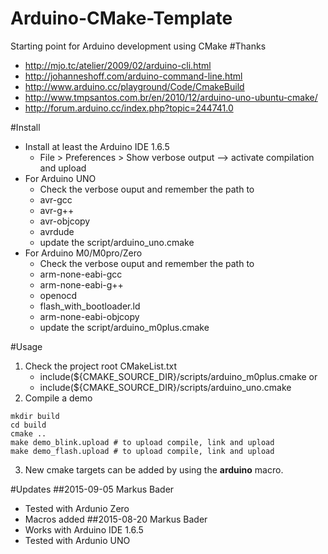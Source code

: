 # Arduino-CMake-Template
Starting point for Arduino development using CMake
#Thanks
- http://mjo.tc/atelier/2009/02/arduino-cli.html
- http://johanneshoff.com/arduino-command-line.html
- http://www.arduino.cc/playground/Code/CmakeBuild
- http://www.tmpsantos.com.br/en/2010/12/arduino-uno-ubuntu-cmake/
- http://forum.arduino.cc/index.php?topic=244741.0

#Install
- Install at least the Arduino IDE 1.6.5
  * File > Preferences > Show verbose output --> activate compilation and upload
- For Arduino UNO 
    * Check the verbose ouput and remember the path to
     - avr-gcc
     - avr-g++
     - avr-objcopy
     - avrdude
    * update the script/arduino_uno.cmake
- For Arduino M0/M0pro/Zero
    * Check the verbose ouput and remember the path to
     - arm-none-eabi-gcc
     - arm-none-eabi-g++
     - openocd
     - flash_with_bootloader.ld
     - arm-none-eabi-objcopy
    * update the script/arduino_m0plus.cmake

#Usage
1. Check the project root CMakeList.txt 
    - include(${CMAKE_SOURCE_DIR}/scripts/arduino_m0plus.cmake or
    - include(${CMAKE_SOURCE_DIR}/scripts/arduino_uno.cmake
2. Compile a demo
  ```
  mkdir build
  cd build
  cmake ..
  make demo_blink.upload # to upload compile, link and upload
  make demo_flash.upload # to upload compile, link and upload
  ```
3. New cmake targets can be added by using the __arduino__ macro.

#Updates
##2015-09-05 
Markus Bader
- Tested with Ardunio Zero
- Macros added
##2015-08-20 
Markus Bader
- Works with Arduino IDE 1.6.5
- Tested with Ardunio UNO
